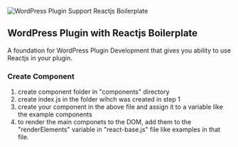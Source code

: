 ![WordPress Plugin Support Reactjs Boilerplate](https://files.virgool.io/upload/users/13824/posts/mi3mdwboqnby/hn5uooi6g5gg.png)
## WordPress Plugin with Reactjs Boilerplate
 A foundation for WordPress Plugin Development that gives you ability to use Reactjs in your plugin.

### Create Component

 1. create component folder in "components" directory
 2. create index.js in the folder wihch was created in step 1
 3. create your component in the above file and assign it to a variable like the example components
 4. to render the main componets to the DOM, add them to the "renderElements" variable in "react-base.js" file like examples in that file.
